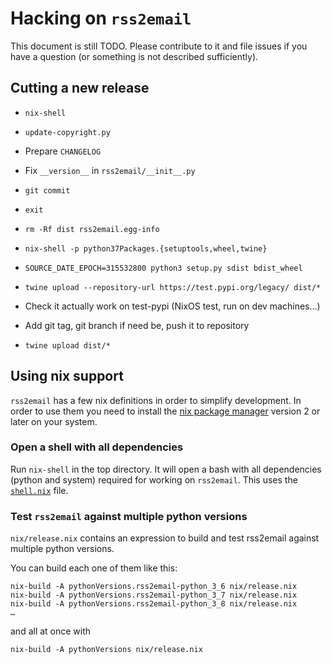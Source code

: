 # Hacking on `rss2email`

This document is still TODO. Please contribute to it and file issues
if you have a question (or something is not described sufficiently).


## Cutting a new release

- `nix-shell`
- `update-copyright.py`
- Prepare `CHANGELOG`
- Fix `__version__` in `rss2email/__init__.py`
- `git commit`
- `exit`

- `rm -Rf dist rss2email.egg-info`
- `nix-shell -p python37Packages.{setuptools,wheel,twine}`
- `SOURCE_DATE_EPOCH=315532800 python3 setup.py sdist bdist_wheel`
- `twine upload --repository-url https://test.pypi.org/legacy/ dist/*`
- Check it actually work on test-pypi (NixOS test, run on dev machines…)

- Add git tag, git branch if need be, push it to repository
- `twine upload dist/*`


## Using nix support

`rss2email` has a few nix definitions in order to simplify development.
In order to use them you need to install the [nix package
manager](https://nixos.org/nix) version 2 or later on your system.

### Open a shell with all dependencies

Run `nix-shell` in the top directory. It will open a bash with all
dependencies (python and system) required for working on `rss2email`.
This uses the [`shell.nix`](./shell.nix) file.

### Test `rss2email` against multiple python versions

`nix/release.nix` contains an expression to build and test rss2email
against multiple python versions.

You can build each one of them like this:

```
nix-build -A pythonVersions.rss2email-python_3_6 nix/release.nix
nix-build -A pythonVersions.rss2email-python_3_7 nix/release.nix
nix-build -A pythonVersions.rss2email-python_3_8 nix/release.nix
…
```

and all at once with

```
nix-build -A pythonVersions nix/release.nix
```
